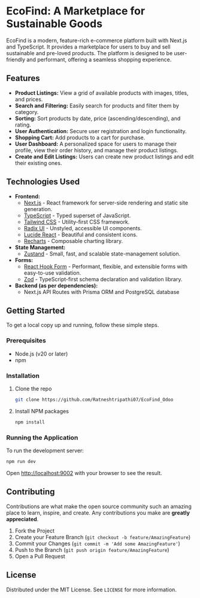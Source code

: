 # EcoFind: A Marketplace for Sustainable Goods

EcoFind is a modern, feature-rich e-commerce platform built with Next.js and TypeScript. It provides a marketplace for users to buy and sell sustainable and pre-loved products. The platform is designed to be user-friendly and performant, offering a seamless shopping experience.

## Features

- **Product Listings:** View a grid of available products with images, titles, and prices.
- **Search and Filtering:** Easily search for products and filter them by category.
- **Sorting:** Sort products by date, price (ascending/descending), and rating.
- **User Authentication:** Secure user registration and login functionality.
- **Shopping Cart:** Add products to a cart for purchase.
- **User Dashboard:** A personalized space for users to manage their profile, view their order history, and manage their product listings.
- **Create and Edit Listings:** Users can create new product listings and edit their existing ones.

## Technologies Used

- **Frontend:**
  - [Next.js](https://nextjs.org/) - React framework for server-side rendering and static site generation.
  - [TypeScript](https://www.typescriptlang.org/) - Typed superset of JavaScript.
  - [Tailwind CSS](https://tailwindcss.com/) - Utility-first CSS framework.
  - [Radix UI](https://www.radix-ui.com/) - Unstyled, accessible UI components.
  - [Lucide React](https://lucide.dev/) - Beautiful and consistent icons.
  - [Recharts](https://recharts.org/) - Composable charting library.
- **State Management:**
  - [Zustand](https://github.com/pmndrs/zustand) - Small, fast, and scalable state-management solution.
- **Forms:**
  - [React Hook Form](https://react-hook-form.com/) - Performant, flexible, and extensible forms with easy-to-use validation.
  - [Zod](https://zod.dev/) - TypeScript-first schema declaration and validation library.
- **Backend (as per dependencies):**
  - Next.js API Routes with Prisma ORM and PostgreSQL database

## Getting Started

To get a local copy up and running, follow these simple steps.

### Prerequisites

- Node.js (v20 or later)
- npm

### Installation

1. Clone the repo
   ```sh
   git clone https://github.com/Ratneshtripathi07/EcoFind_Odoo
   ```
2. Install NPM packages
   ```sh
   npm install
   ```

### Running the Application

To run the development server:

```sh
npm run dev
```

Open [http://localhost:9002](http://localhost:9002) with your browser to see the result.



## Contributing

Contributions are what make the open source community such an amazing place to learn, inspire, and create. Any contributions you make are **greatly appreciated**.

1. Fork the Project
2. Create your Feature Branch (`git checkout -b feature/AmazingFeature`)
3. Commit your Changes (`git commit -m 'Add some AmazingFeature'`)
4. Push to the Branch (`git push origin feature/AmazingFeature`)
5. Open a Pull Request

## License

Distributed under the MIT License. See `LICENSE` for more information.
